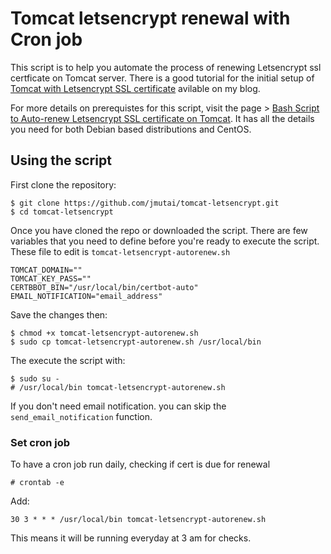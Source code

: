 # Tomcat letsencrypt renewal with Cron job

This script is to help you automate the process of renewing Letsencrypt ssl certficate on Tomcat server. There is a good tutorial for the initial setup of [Tomcat with Letsencrypt SSL certificate](https://computingforgeeks.com/tomcat-7-with-letsencrypt-ssl-certificate/) avilable on my blog.

For more details on prerequistes for this script, visit the page > [Bash Script to Auto-renew Letsencrypt SSL certificate on Tomcat](bash-script-to-auto-renew-letsencrypt-ssl-certificate-on-tomcat). It has all the details you need for both Debian based distributions and CentOS.

## Using the script

First clone the repository:

```
$ git clone https://github.com/jmutai/tomcat-letsencrypt.git
$ cd tomcat-letsencrypt
```

Once you have cloned the repo or downloaded the script. There are few variables that you need to define before you're ready to execute the script. These file to edit is `tomcat-letsencrypt-autorenew.sh`

```
TOMCAT_DOMAIN=""
TOMCAT_KEY_PASS=""
CERTBBOT_BIN="/usr/local/bin/certbot-auto"
EMAIL_NOTIFICATION="email_address"
```

Save the changes then:

```
$ chmod +x tomcat-letsencrypt-autorenew.sh
$ sudo cp tomcat-letsencrypt-autorenew.sh /usr/local/bin
```

The execute the script with:

```
$ sudo su -
# /usr/local/bin tomcat-letsencrypt-autorenew.sh
```

If you don't need email notification. you can skip the `send_email_notification` function.

### Set cron job

To have a cron job run daily, checking if cert is due for renewal

```
# crontab -e
```

Add:

```
30 3 * * * /usr/local/bin tomcat-letsencrypt-autorenew.sh
```

This means it will be running everyday at 3 am for checks.
